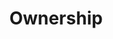 ---
layout: default
title: Ownership
slides:

  - class: title-slide
    content: |

      # Ownership
      _Who owns your content?_


  - content: |
      # Who owns it all?

      _Who owns the Internet?_
      _And who owns the Web?_
    
    notes: |

      So who owns the Internet?

      And who owns the web?

      Telecom? The United States? Whoever invented it?
  

  - content: |
      ## Who owns the Internet?

      - Nobody
      - Lots of people

      ## Who owns the World Wide Web?

      - Content Creators
      - You!

    notes: |
      Nobody can claim ownership of the Internet, but many people own parts of the system which make the Internet possible.

      The web is a set of documents, so nobody can claim ownership of the web either.

      You still own your own contribution though, right?  

  - content: |
      ### An ISP can charge extra to allow access <br> to your favourite website

      e.g. Facebook, YouTube, Google

    notes: |
      What if the government or Spark decided you had to pay $10 for every YouTube video you watched?

      What if you had to pay an extra $50 a month for access to Facebook?

      Even though YouTube and Facebook themselves are free, it is possible for ISPs to know what data you are accessing from which websites, and charge you for that.


  - content: |
      ### A government can censor access to information

      e.g. North Korea and China

    notes: |
      Internet access is illegal in North Korea. Only a very few government officials have access to the Internet through a secret connection. The rest of the citizens only have access to the country's own intranet.

      This way, the government can control everything their citizens read on the Internet, and ensures that nothing is published which disagrees with the government.

      China controls all search engines to ensure that the citizens can find only the information they allow them to find.


  - content: |

      ![Thumbs Up!]([[BASE_URL]]/theme/assets/images/thumbs-up.svg){: height="200" }

      ## Ownership: Complete!

      Great, now let's share what we have created...

      [Take me to the next chapter!](sharing-and-feedback.html)


    notes: |

      Great! Now that we know the basics, let's get started on our own projects.




---